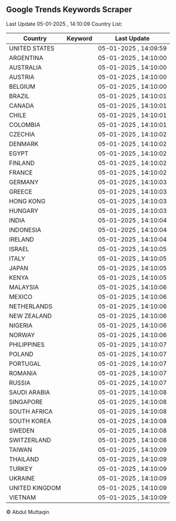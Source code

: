 
## Google Trends Keywords Scraper

Last Update 05-01-2025 , 14:10:09
Country List:

| Country | Keyword | Last Update |
| --- | --- | --- |
| UNITED STATES |  | 05-01-2025 , 14:09:59 |
| ARGENTINA |  | 05-01-2025 , 14:10:00 |
| AUSTRALIA |  | 05-01-2025 , 14:10:00 |
| AUSTRIA |  | 05-01-2025 , 14:10:00 |
| BELGIUM |  | 05-01-2025 , 14:10:00 |
| BRAZIL |  | 05-01-2025 , 14:10:01 |
| CANADA |  | 05-01-2025 , 14:10:01 |
| CHILE |  | 05-01-2025 , 14:10:01 |
| COLOMBIA |  | 05-01-2025 , 14:10:01 |
| CZECHIA |  | 05-01-2025 , 14:10:02 |
| DENMARK |  | 05-01-2025 , 14:10:02 |
| EGYPT |  | 05-01-2025 , 14:10:02 |
| FINLAND |  | 05-01-2025 , 14:10:02 |
| FRANCE |  | 05-01-2025 , 14:10:02 |
| GERMANY |  | 05-01-2025 , 14:10:03 |
| GREECE |  | 05-01-2025 , 14:10:03 |
| HONG KONG |  | 05-01-2025 , 14:10:03 |
| HUNGARY |  | 05-01-2025 , 14:10:03 |
| INDIA |  | 05-01-2025 , 14:10:04 |
| INDONESIA |  | 05-01-2025 , 14:10:04 |
| IRELAND |  | 05-01-2025 , 14:10:04 |
| ISRAEL |  | 05-01-2025 , 14:10:05 |
| ITALY |  | 05-01-2025 , 14:10:05 |
| JAPAN |  | 05-01-2025 , 14:10:05 |
| KENYA |  | 05-01-2025 , 14:10:05 |
| MALAYSIA |  | 05-01-2025 , 14:10:06 |
| MEXICO |  | 05-01-2025 , 14:10:06 |
| NETHERLANDS |  | 05-01-2025 , 14:10:06 |
| NEW ZEALAND |  | 05-01-2025 , 14:10:06 |
| NIGERIA |  | 05-01-2025 , 14:10:06 |
| NORWAY |  | 05-01-2025 , 14:10:06 |
| PHILIPPINES |  | 05-01-2025 , 14:10:07 |
| POLAND |  | 05-01-2025 , 14:10:07 |
| PORTUGAL |  | 05-01-2025 , 14:10:07 |
| ROMANIA |  | 05-01-2025 , 14:10:07 |
| RUSSIA |  | 05-01-2025 , 14:10:07 |
| SAUDI ARABIA |  | 05-01-2025 , 14:10:08 |
| SINGAPORE |  | 05-01-2025 , 14:10:08 |
| SOUTH AFRICA |  | 05-01-2025 , 14:10:08 |
| SOUTH KOREA |  | 05-01-2025 , 14:10:08 |
| SWEDEN |  | 05-01-2025 , 14:10:08 |
| SWITZERLAND |  | 05-01-2025 , 14:10:08 |
| TAIWAN |  | 05-01-2025 , 14:10:09 |
| THAILAND |  | 05-01-2025 , 14:10:09 |
| TURKEY |  | 05-01-2025 , 14:10:09 |
| UKRAINE |  | 05-01-2025 , 14:10:09 |
| UNITED KINGDOM |  | 05-01-2025 , 14:10:09 |
| VIETNAM |  | 05-01-2025 , 14:10:09 |

© Abdul Muttaqin
